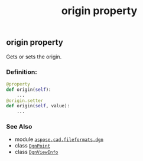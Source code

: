 ﻿---
title: origin property
second_title: Aspose.CAD for Python via .NET API References
description: 
type: docs
weight: 80
url: /aspose.cad.fileformats.dgn/dgnviewinfo/origin/
is_root: false
---

## origin property


Gets or sets the origin.
### Definition:
```python
@property
def origin(self):
    ...
@origin.setter
def origin(self, value):
    ...
```

### See Also
* module [`aspose.cad.fileformats.dgn`](../../)
* class [`DgnPoint`](/cad/python-net/aspose.cad.fileformats.dgn/dgnpoint)
* class [`DgnViewInfo`](/cad/python-net/aspose.cad.fileformats.dgn/dgnviewinfo)
